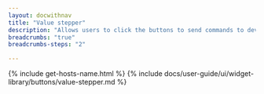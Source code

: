 ```yaml
---
layout: docwithnav
title: "Value stepper"
description: "Allows users to click the buttons to send commands to devices or update attributes/time series data. Configurable settings let users define how to retrieve the initial state and specify actions for each button."
breadcrumbs: "true"
breadcrumbs-steps: "2"

---
```

{% include get-hosts-name.html %}
{% include docs/user-guide/ui/widget-library/buttons/value-stepper.md %}
